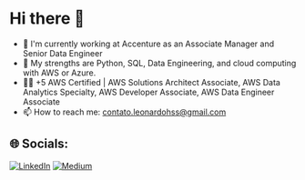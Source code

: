 # Hi there 👋

<!--
**leonardohss0/leonardohss0** is a ✨ _special_ ✨ repository because its `README.md` (this file) appears on your GitHub profile.

Here are some ideas to get you started:

- 🔭 I’m currently working on ...
- 🌱 I’m currently learning ...
- 👯 I’m looking to collaborate on ...
- 🤔 I’m looking for help with ...
- 💬 Ask me about ...
- 📫 How to reach me: ...
- 😄 Pronouns: ...
- ⚡ Fun fact: ...
-->

* 🤟 I'm currently working at Accenture as an Associate Manager and Senior Data Engineer<br>
* 🤯 My strengths are Python, SQL, Data Engineering, and cloud computing with AWS or Azure.
* 👨‍🎓 +5 AWS Certified | AWS Solutions Architect Associate, AWS Data Analytics Specialty, AWS Developer Associate, AWS Data Engineer Associate
* 📫 How to reach me: contato.leonardohss@gmail.com


## 🌐 Socials:
[![LinkedIn](https://img.shields.io/badge/LinkedIn-%230077B5.svg?logo=linkedin&logoColor=white)](https://www.linkedin.com/in/leonardohss0/) [![Medium](https://img.shields.io/badge/Medium-12100E?logo=medium&logoColor=white)](https://medium.com/@leonardohss) 
